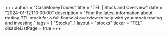 +++
author = "CashMoneyTrades"
title = "TEL | Stock and Overview"
date = "2024-01-12T10:00:00"
description = "Find the latest information about trading TEL stock for a full financial overview to help with your stock trading and investing."
tags = [
   "Stocks",
]
layout = "stocks"
ticker = "TEL"
disableListPage = true
+++
